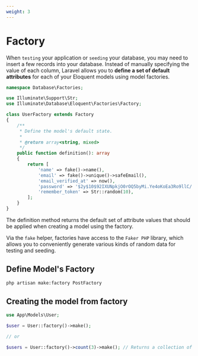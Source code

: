 ```yaml
---
weight: 3
---
```


# Factory

When `testing` your application or `seeding` your database, you may need to insert a few records into your database. Instead of manually specifying the value of each column, Laravel allows you to **define a set of default attributes** for each of your Eloquent models using model factories.

```php
namespace Database\Factories;

use Illuminate\Support\Str;
use Illuminate\Database\Eloquent\Factories\Factory;

class UserFactory extends Factory
{
    /**
     * Define the model's default state.
     *
     * @return array<string, mixed>
     */
    public function definition(): array
    {
        return [
            'name' => fake()->name(),
            'email' => fake()->unique()->safeEmail(),
            'email_verified_at' => now(),
            'password' => '$2y$10$92IXUNpkjO0rOQ5byMi.Ye4oKoEa3Ro9llC/.og/at2.uheWG/igi', // password
            'remember_token' => Str::random(10),
        ];
    }
}
```

The definition method returns the default set of attribute values that should be applied when creating a model using the factory.

Via the `fake` helper, factories have access to the `Faker PHP` library, which allows you to conveniently generate various kinds of random data for testing and seeding.

## Define Model's Factory

```bash
php artisan make:factory PostFactory
```

## Creating the model from factory

```php
use App\Models\User;

$user = User::factory()->make();

// or

$users = User::factory()->count(3)->make(); // Returns a collection of 3 models.
```
